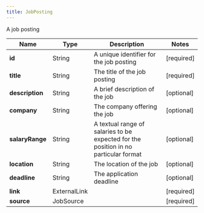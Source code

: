 ```yaml
---
title: JobPosting
---
```




A job posting

| Name | Type | Description | Notes |
|------------ | ------------- | ------------- | -------------|
| **id** | String | A unique identifier for the job posting | [required]  |
| **title** | String | The title of the job posting | [required]  |
| **description** | String | A brief description of the job | [optional]  |
| **company** | String | The company offering the job | [optional]  |
| **salaryRange** | String | A textual range of salaries to be expected for the position in no particular format | [optional]  |
| **location** | String | The location of the job | [optional]  |
| **deadline** | String | The application deadline | [optional]  |
| **link** | ExternalLink |  | [required]  |
| **source** | JobSource |  | [required]  |
